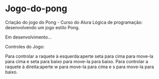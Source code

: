 # Jogo-do-pong

Criação do jogo do Pong - Curso do Alura Lógica de programação: desenvolvendo um jogo estilo Pong.

Em desenvolvimento...

Controles do Jogo:

Para controlar a raquete à esquerda:aperte seta para cima para move-la para cima e seta para baixo para move-la para baixo.
Para controlar a raquete à direita:aperte w para move-la para cima e s para move-la para baixo.
